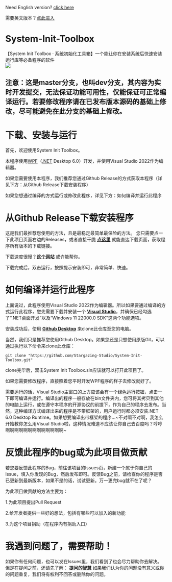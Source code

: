Need English version? [click here](https://github.com/Stargazing-Studio/System-Init-Toolbox/blob/master/README_EN.md)

需要英文版本？[点此进入](https://github.com/Stargazing-Studio/System-Init-Toolbox/blob/master/README_EN.md)

# System-Init-Toolbox
【System Init Toolbox · 系统初始化工具箱】一个能让你在安装系统后快速安装运行库等必备程序的软件<br/>
![](https://github.com/Stargazing-Studio/System-Init-Toolbox/raw/master/Github_Wiki_Files/readme_mainmenu.png)
## 注意：这是master分支，也叫dev分支，其内容为实时开发提交，无法保证功能可用性，仅能保证可正常编译运行。若要修改程序请在已发布版本源码的基础上修改，尽可能避免在此分支的基础上修改。<br/>
# 下载、安装与运行
首先，欢迎使用System Init Toolbox。


本程序使用[WPF](https://baike.baidu.com/item/WPF/5299594)（[.NET](https://dotnet.microsoft.com/zh-cn/) Desktop 6.0）开发，并使用Visual Studio 2022作为编辑器。

如果您需要使用本程序，我们推荐您通过Github Release的方式获取本程序（详见下方：从Github Release下载安装程序）

如果您想通过编译的方式运行或修改此程序，详见下方：如何编译并运行此程序

# 从Github Release下载安装程序
这是我们最推荐您使用的方法，且是最稳定最简单最保险的方法。 您只需要点一下此项目页面右边的Releases，或者直接干脆 **[点这里](https://github.com/Stargazing-Studio/System-Init-Toolbox/releases)** 就能直达下载页面，获取程序所有版本的下载链接。

下载速度很慢？**[这个网站](https://d.serctl.com)** 或许能帮你。

下载完成后，双击运行，按照提示安装即可，非常简单、快速。

# 如何编译并运行此程序
上面说过，此程序使用Visual Studio 2022作为编辑器。所以如果要通过编译的方式运行此程序，您先需要下载并安装一个 **[Visual Studio](https://visualstudio.microsoft.com/zh-hans/)**，并确保已经勾选了“.NET桌面开发”以及“Windows 11 22000.0 SDK”这两个功能选项。

安装成功后，使用 **[Github Desktop](https://desktop.github.com/)** 来clone此仓库至您的电脑。

当然，我们只是推荐您使用Github Desktop。如果您还是只想使用原版Git，可以通过执行以下命令来clone此仓库：

`git clone "https://github.com/Stargazing-Studio/System-Init-Toolbox.git"`

clone完毕后，双击System Init Toolbox.sln应该就可以打开此项目了。

如果您需要修改程序，直接照着您平时开发WPF程序的样子去修改就好了。

需要运行的话，Visual Studio主窗口的上方应该会有一个绿色运行按钮，点击一下即可编译并运行。编译出的程序一般存放在bin文件夹内，您可将其拷贝到其他的电脑上运行，或在遵守本程序的开源协议的前提下，作为自己的程序去发布。当然，这种编译方式编译出来的程序是不带框架的，用户运行时都必须安装.NET 6.0 Desktop Runtime。如果想要编译出带框架的程序...~不对啊不对啊，我怎么开始教你怎么用Visual Studio啦，这种情况难道不应该让你自己去百度吗？哼哼啊啊啊啊啊啊啊啊啊啊啊啊啊~

# 反馈此程序的bug或为此项目做贡献
若您要反馈此程序的Bug，前往该项目的Issues页，新建一个属于你自己的Issue，填入你发现的Bug，然后发布即可。反馈Bug之前，请检查你的程序是否已更新到最新版本，如果不是的话，试试更新。万一更完bug就不在了呢？

为此项目做贡献的方法主要为：

1.为此项目提出Pull Request

2.给开发者提供一些好的想法，包括有哪些可以加入的新功能

3.为这个项目捐助（在程序内有捐助入口）

# 我遇到问题了，需要帮助！
如果你有任何问题，也可以发在Issues里，我们看到了也会尽力帮助你去解决。但是在提问之前，还请先了解： **[提问的智慧](https://github.com/ryanhanwu/How-To-Ask-Questions-The-Smart-Way/blob/main/README-zh_CN.md)** 如果我们认为你的问题没有意义或你的问题重复，我们将有权利不回答或删除你的问题。
